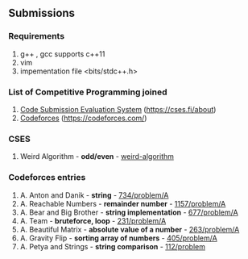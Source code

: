 ##  Submissions


### Requirements

1. g++ , gcc supports c++11
2. vim
3. impementation file <bits/stdc++.h>

### List of Competitive Programming joined

1. [Code Submission Evaluation System](https://github.com/blackchalk/games-cp#cses) (https://cses.fi/about)
2. [Codeforces](https://github.com/blackchalk/games-cp#codeforces-entries) (https://codeforces.com/)

### CSES

1. Weird Algorithm - **odd/even** - [weird-algorithm](https://github.com/blackchalk/games-cp/blob/master/practice-problems/cses-problemset/weird-algorithm.cpp)

### Codeforces entries

1. A. Anton and Danik - **string** - [734/problem/A](practice-problems/codeforces/problem_734a.cpp)
2. A. Reachable Numbers - **remainder number** - [1157/problem/A](practice-problems/codeforces/problem_1157a.cpp)
3. A. Bear and Big Brother - **string implementation** - [677/problem/A](https://github.com/blackchalk/games-cp/blob/master/practice-problems/codeforces/problem_677a.cpp)
4. A. Team - **bruteforce, loop** - [231/problem/A](https://github.com/blackchalk/games-cp/blob/master/practice-problems/codeforces/problem_231a.cpp)
5. A. Beautiful Matrix -  **absolute value of a number** - [263/problem/A](https://github.com/blackchalk/games-cp/blob/master/practice-problems/codeforces/problem_263a.cpp)
6. A. Gravity Flip - **sorting array of numbers** -  [405/problem/A](https://github.com/blackchalk/games-cp/blob/master/practice-problems/codeforces/problem_405a.cpp)
7. A. Petya and Strings - **string comparison** - [112/problem](https://github.com/blackchalk/games-cp/blob/master/practice-problems/codeforces/problem_112a.cpp)
